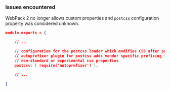 


### Issues encountered

WebPack 2 no longer allows custom properties and `postcss` configuration property was considered unknown.
```json
module.exports = {

    // ...

    // configuration for the postcss loader which modifies CSS after processing
    // autoprefixer plugin for postcss adds vendor specific prefixing for
    // non-standard or experimental css properties
    postcss: [ require('autoprefixer') ],

    // ...
    
}
```